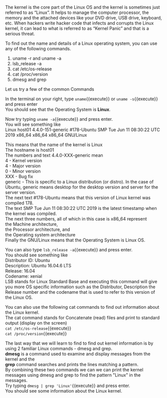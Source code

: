 The kernel is the core part of the Linux OS and the kernel is sometimes just referred to as “Linux”. It helps to manage the computer processor, the memory and the attached devices like your DVD drive, USB drive, keyboard, etc.
When hackers write hacker code that infects and corrupts the Linux kernel, it can lead to what is referred to as “Kernel Panic” and that is a serious threat.

To find out the name and details of a Linux operating system, you can use any of the following commands.
1. uname -r and uname -a
2. lsb_release -a
3. cat /etc/os-release
4. cat /proc/version
5. dmesg and grep

Let us try a few of the common Commands

In the terminal on your right, type
`uname`{{execute}} or `uname -s`{{execute}} and press enter  
You should see that the Operating System is __Linux__.    

Now try typing `uname -a`{{execute}} and press enter.  
You will see something like  
    Linux host01 4.4.0-151-generic #178-Ubuntu SMP Tue Jun 11 08:30:22 UTC 2019 x86_64 x86_64 x86_64 GNU/Linux  

This means that the name of the kernel is Linux  
The hostname is host01  
The numbers and text 4.4.0-XXX-generic mean  
4 - Kernel version  
4 - Major version  
0 - Minor version  
XXX - Bug fix  
generic - This is specific to a Linux distribution (or distro). In the case of Ubuntu, generic means desktop for the desktop version and server for the server version.  
The next text #178-Ubuntu means that this version of Linux kernel was compiled 178.  
The text SMP Tue Jun 11 08:30:22 UTC 2019 is the latest timestamp when the kernel was compiled.  
The next three numbers, all of which in this case is x86_64 represent  
the Machine architecture,  
the Processor architecture, and  
the Operating system architecture  
Finally the GNU/Linux means that the Operating System is Linux OS.  

You can also type `lsb_release -a`{{execute}} and press enter.  
You should see something like  
  Distributor ID: Ubuntu  
  Description:    Ubuntu 16.04.6 LTS  
  Release:        16.04  
  Codename:       xenial  
LSB stands for Linux Standard Base and  executing this command will give you more OS specific information such as the Distributor, Description the Release number and the codename that is used to refer to this version of the Linux OS.  

You can also use the following cat commands to find out information about the Linux kernel.  
The cat command stands for Concatenate (read) files and print to standard output (display on the screen)  
`cat /etc/os-release`{{execute}}  
`cat /proc/version`{{execute}}  

The last way that we will learn to find to find out kernel information is by using 2 familiar Linux commands - dmesg and grep.  
__dmesg__ is a command used to examine and display messages from the kernel and the  
__grep__ command searches and prints the lines matching a pattern.  
By combining these two commands we can we can print the kernel messages using dmesg and grep to find the pattern "Linux" in the messages.  
Try typing `dmesg | grep 'Linux'`{{execute}} and press enter.  
You should see some information about the Linux kernel.  
